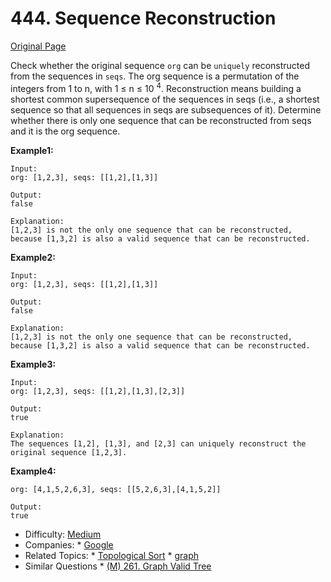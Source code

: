 # 444. Sequence Reconstruction   
[Original Page](https://leetcode.com/problems/sequence-reconstruction/)    

Check whether the original sequence `org` can be `uniquely` reconstructed from the sequences in `seqs`. The org sequence is a permutation of the integers from 1 to n, with 1 ≤ n ≤ 10 <sup>4</sup>. Reconstruction means building a shortest common supersequence of the sequences in seqs (i.e., a shortest sequence so that all sequences in seqs are subsequences of it). Determine whether there is only one sequence that can be reconstructed from seqs and it is the org sequence.

**Example1:**  
``` 
Input:
org: [1,2,3], seqs: [[1,2],[1,3]]

Output:
false

Explanation:
[1,2,3] is not the only one sequence that can be reconstructed, because [1,3,2] is also a valid sequence that can be reconstructed.
```   

**Example2:**  
``` 
Input:
org: [1,2,3], seqs: [[1,2],[1,3]]

Output:
false

Explanation:
[1,2,3] is not the only one sequence that can be reconstructed, because [1,3,2] is also a valid sequence that can be reconstructed.
```    

**Example3:**  
``` 
Input:
org: [1,2,3], seqs: [[1,2],[1,3],[2,3]]

Output:
true

Explanation:
The sequences [1,2], [1,3], and [2,3] can uniquely reconstruct the original sequence [1,2,3].
```   

**Example4:**  
``` 
org: [4,1,5,2,6,3], seqs: [[5,2,6,3],[4,1,5,2]]

Output:
true
```     

* Difficulty: [Medium](https://leetcode.com/problemset/all/?difficulty=Midium)
* Companies: * [Google](https://leetcode.com/company/linkedin/) 
* Related Topics: * [Topological Sort](https://leetcode.com/tag/topological-sort/) * [graph](https://leetcode.com/tag/graph/)
* Similar Questions * [(M) 261. Graph Valid Tree](https://leetcode.com/problems/graph-valid-tree/)